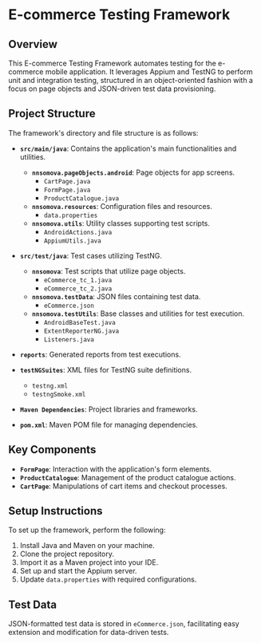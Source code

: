 # E-commerce Testing Framework

## Overview

This E-commerce Testing Framework automates testing for the e-commerce mobile application. It leverages Appium and TestNG to perform unit and integration testing, structured in an object-oriented fashion with a focus on page objects and JSON-driven test data provisioning.

## Project Structure

The framework's directory and file structure is as follows:

- **`src/main/java`**: Contains the application's main functionalities and utilities.
  - **`nnsomova.pageObjects.android`**: Page objects for app screens.
    - `CartPage.java`
    - `FormPage.java`
    - `ProductCatalogue.java`
  - **`nnsomova.resources`**: Configuration files and resources.
    - `data.properties`
  - **`nnsomova.utils`**: Utility classes supporting test scripts.
    - `AndroidActions.java`
    - `AppiumUtils.java`

- **`src/test/java`**: Test cases utilizing TestNG.
  - **`nnsomova`**: Test scripts that utilize page objects.
    - `eCommerce_tc_1.java`
    - `eCommerce_tc_2.java`
  - **`nnsomova.testData`**: JSON files containing test data.
    - `eCommerce.json`
  - **`nnsomova.testUtils`**: Base classes and utilities for test execution.
    - `AndroidBaseTest.java`
    - `ExtentReporterNG.java`
    - `Listeners.java`

- **`reports`**: Generated reports from test executions.

- **`testNGSuites`**: XML files for TestNG suite definitions.
  - `testng.xml`
  - `testngSmoke.xml`

- **`Maven Dependencies`**: Project libraries and frameworks.

- **`pom.xml`**: Maven POM file for managing dependencies.

## Key Components

- **`FormPage`**: Interaction with the application's form elements.
- **`ProductCatalogue`**: Management of the product catalogue actions.
- **`CartPage`**: Manipulations of cart items and checkout processes.

## Setup Instructions

To set up the framework, perform the following:

1. Install Java and Maven on your machine.
2. Clone the project repository.
3. Import it as a Maven project into your IDE.
4. Set up and start the Appium server.
5. Update `data.properties` with required configurations.

## Test Data

JSON-formatted test data is stored in `eCommerce.json`, facilitating easy extension and modification for data-driven tests.
